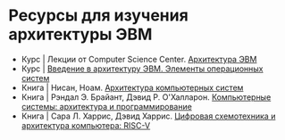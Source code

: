 # Ресурсы для изучения архитектуры ЭВМ

- Курс | Лекции от Computer Science Center. [Архитектура ЭВМ](https://www.youtube.com/playlist?list=PLnseyzyGdZdfv8H7LkvyVVE33fbBZaSdH)
- Курс | [Введение в архитектуру ЭВМ. Элементы операционных систем](https://stepik.org/course/253)
- Книга | Нисан, Ноам. [Архитектура компьютерных систем](https://bombora.ru/book/88269/)
- Книга | Рэндал Э. Брайант, Дэвид Р. О'Халларон. [Компьютерные системы: архитектура и программирование](https://dmkpress.com/catalog/computer/programming/978-5-93700-492-2/)
- Книга | Сара Л. Харрис, Дэвид Харрис. [Цифровая схемотехника и архитектура компьютера: RISC-V](https://dmkpress.com/catalog/electronics/circuit_design/978-5-97060-961-3/)
